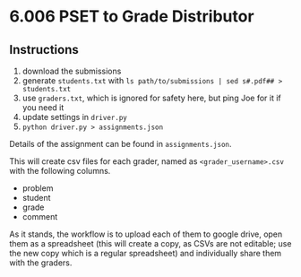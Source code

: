 6.006 PSET to Grade Distributor
===============================

## Instructions

1. download the submissions
2. generate `students.txt` with `ls path/to/submissions | sed s#.pdf## > students.txt`
3. use `graders.txt`, which is ignored for safety here, but ping Joe for it if you need it
4.  update settings in `driver.py`
5. `python driver.py > assignments.json`

Details of the assignment can be found in `assignments.json`.

This will create csv files for each grader, named as `<grader_username>.csv` with the following columns.

* problem
* student
* grade
* comment

As it stands, the workflow is to upload each of them to google drive, open them as a spreadsheet (this will create a copy, as CSVs are not editable; use the new copy which is a regular spreadsheet) and individually share them with the graders.
